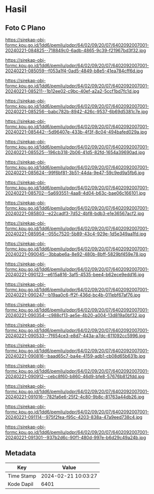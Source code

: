 # Hasil

## Foto C Plano

https://sirekap-obj-formc.kpu.go.id/1dd6/pemilu/pdpr/64/02/09/20/07/6402092007001-20240221-084825--718849c0-6adb-4865-9c39-f21967bd3f32.jpg

https://sirekap-obj-formc.kpu.go.id/1dd6/pemilu/pdpr/64/02/09/20/07/6402092007001-20240221-085059--f053a1f4-0ad5-4849-b8e5-41ea784cff6d.jpg

https://sirekap-obj-formc.kpu.go.id/1dd6/pemilu/pdpr/64/02/09/20/07/6402092007001-20240221-085211--1b12ee02-c9bc-40ef-a2a2-5ccf1bd7fc1d.jpg

https://sirekap-obj-formc.kpu.go.id/1dd6/pemilu/pdpr/64/02/09/20/07/6402092007001-20240221-085256--babc782b-8942-426c-9537-6b69d5381c7e.jpg

https://sirekap-obj-formc.kpu.go.id/1dd6/pemilu/pdpr/64/02/09/20/07/6402092007001-20240221-085442--5d96407e-433b-4f3f-8c04-494bafed029a.jpg

https://sirekap-obj-formc.kpu.go.id/1dd6/pemilu/pdpr/64/02/09/20/07/6402092007001-20240221-085525--196cb318-2b06-41d5-82fd-1654a39690ad.jpg

https://sirekap-obj-formc.kpu.go.id/1dd6/pemilu/pdpr/64/02/09/20/07/6402092007001-20240221-085624--99f6bf81-3b51-44da-9e47-59c9ed9a5fb6.jpg

https://sirekap-obj-formc.kpu.go.id/1dd6/pemilu/pdpr/64/02/09/20/07/6402092007001-20240221-085702--5a693551-4aa8-4d04-b63c-bae06c166101.jpg

https://sirekap-obj-formc.kpu.go.id/1dd6/pemilu/pdpr/64/02/09/20/07/6402092007001-20240221-085803--e22cadf3-7d52-4bf8-bdb3-e1e36567acf2.jpg

https://sirekap-obj-formc.kpu.go.id/1dd6/pemilu/pdpr/64/02/09/20/07/6402092007001-20240221-085954--055c7520-5b89-43c4-929e-1d5e349aa1fd.jpg

https://sirekap-obj-formc.kpu.go.id/1dd6/pemilu/pdpr/64/02/09/20/07/6402092007001-20240221-090045--3bbabe6a-8e92-480b-8bff-5829bf459e78.jpg

https://sirekap-obj-formc.kpu.go.id/1dd6/pemilu/pdpr/64/02/09/20/07/6402092007001-20240221-090123--e615a816-3af5-4535-bee4-b62ece9edd16.jpg

https://sirekap-obj-formc.kpu.go.id/1dd6/pemilu/pdpr/64/02/09/20/07/6402092007001-20240221-090247--b19aa0c6-ff2f-436d-bc4b-011ebf67af76.jpg

https://sirekap-obj-formc.kpu.go.id/1dd6/pemilu/pdpr/64/02/09/20/07/6402092007001-20240221-090354--c988cf13-ae5e-4b20-a004-13d819a0bf32.jpg

https://sirekap-obj-formc.kpu.go.id/1dd6/pemilu/pdpr/64/02/09/20/07/6402092007001-20240221-090533--7f654ce3-e8d7-443a-a7dc-611092cc5996.jpg

https://sirekap-obj-formc.kpu.go.id/1dd6/pemilu/pdpr/64/02/09/20/07/6402092007001-20240221-090816--baad65c7-ba4e-4159-adb1-cb08d65b631b.jpg

https://sirekap-obj-formc.kpu.go.id/1dd6/pemilu/pdpr/64/02/09/20/07/6402092007001-20240221-090912--cebc8f60-b860-46d9-bfe8-57676b812fdd.jpg

https://sirekap-obj-formc.kpu.go.id/1dd6/pemilu/pdpr/64/02/09/20/07/6402092007001-20240221-091016--782fa6e6-25f2-4c80-9b8c-81763a44db26.jpg

https://sirekap-obj-formc.kpu.go.id/1dd6/pemilu/pdpr/64/02/09/20/07/6402092007001-20240221-091114--975f2fea-f95c-4203-838a-47a9eed738c4.jpg

https://sirekap-obj-formc.kpu.go.id/1dd6/pemilu/pdpr/64/02/09/20/07/6402092007001-20240221-091301--937b2d6c-90f1-480d-997e-b6d29c49a24b.jpg


## Metadata

| Key        | Value               |
| ---------- | ------------------- |
| Time Stamp | 2024-02-21 10:03:27 |
| Kode Dapil | 6401                |



